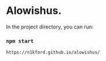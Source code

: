 # Alowishus.

In the project directory, you can run:

### `npm start`

```https://n1kford.github.io/alowishus/```
